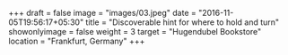 +++
draft = false
image = "images/03.jpeg"
date = "2016-11-05T19:56:17+05:30"
title = "Discoverable hint for where to hold and turn"
showonlyimage = false
weight = 3
target = "Hugendubel Bookstore"
location = "Frankfurt, Germany"
+++

